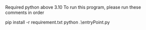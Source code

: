 Required python above 3.10
To run this program, please run these comments in order

pip install -r requirement.txt
python .\entryPoint.py

